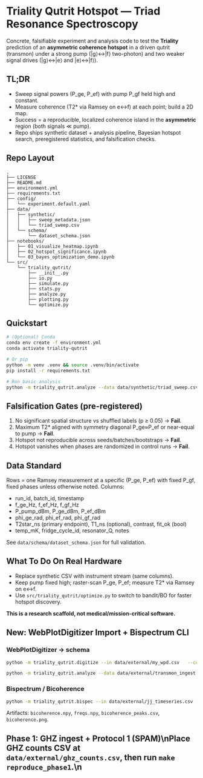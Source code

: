 # Triality Qutrit Hotspot — Triad Resonance Spectroscopy

Concrete, falsifiable experiment and analysis code to test the **Triality** prediction of an **asymmetric coherence hotspot** in a driven qutrit (transmon) under a strong pump (|g⟩↔|f⟩ two-photon) and two weaker signal drives (|g⟩↔|e⟩ and |e⟩↔|f⟩).

## TL;DR
- Sweep signal powers (P_ge, P_ef) with pump P_gf held high and constant.
- Measure coherence (T2* via Ramsey on e↔f) at each point; build a 2D map.
- Success = a reproducible, localized coherence island in the **asymmetric** region (both signals ≪ pump).
- Repo ships synthetic dataset + analysis pipeline, Bayesian hotspot search, preregistered statistics, and falsification checks.

## Repo Layout
```
.
├── LICENSE
├── README.md
├── environment.yml
├── requirements.txt
├── config/
│   └── experiment.default.yaml
├── data/
│   ├── synthetic/
│   │   ├── sweep_metadata.json
│   │   └── triad_sweep.csv
│   └── schema/
│       └── dataset_schema.json
├── notebooks/
│   ├── 01_visualize_heatmap.ipynb
│   ├── 02_hotspot_significance.ipynb
│   └── 03_bayes_optimization_demo.ipynb
└── src/
    └── triality_qutrit/
        ├── __init__.py
        ├── io.py
        ├── simulate.py
        ├── stats.py
        ├── analyze.py
        ├── plotting.py
        └── optimize.py
```

## Quickstart
```bash
# (Optional) Conda
conda env create -f environment.yml
conda activate triality-qutrit

# Or pip
python -m venv .venv && source .venv/bin/activate
pip install -r requirements.txt

# Run basic analysis
python -m triality_qutrit.analyze --data data/synthetic/triad_sweep.csv --out out/
```

## Falsification Gates (pre-registered)
1. No significant spatial structure vs shuffled labels (p ≥ 0.05) → **Fail**.
2. Maximum T2* aligned with symmetry diagonal P_ge≈P_ef or near-equal to pump → **Fail**.
3. Hotspot not reproducible across seeds/batches/bootstraps → **Fail**.
4. Hotspot vanishes when phases are randomized in control runs → **Fail**.

## Data Standard
Rows = one Ramsey measurement at a specific (P_ge, P_ef) with fixed P_gf, fixed phases unless otherwise noted.
Columns:
- run_id, batch_id, timestamp
- f_ge_Hz, f_ef_Hz, f_gf_Hz
- P_pump_dBm, P_ge_dBm, P_ef_dBm
- phi_ge_rad, phi_ef_rad, phi_gf_rad
- T2star_ns (primary endpoint), T1_ns (optional), contrast, fit_ok (bool)
- temp_mK, fridge_cycle_id, resonator_Q, notes

See `data/schema/dataset_schema.json` for full validation.

## What To Do On Real Hardware
- Replace synthetic CSV with instrument stream (same columns).
- Keep pump fixed high; raster-scan P_ge, P_ef; measure T2* via Ramsey on e↔f.
- Use `src/triality_qutrit/optimize.py` to switch to bandit/BO for faster hotspot discovery.

**This is a research scaffold, not medical/mission-critical software.**

## New: WebPlotDigitizer Import + Bispectrum CLI

### WebPlotDigitizer → schema
```bash
python -m triality_qutrit.digitize --in data/external/my_wpd.csv   --config config/webplotdigitizer.template.yaml   --out data/external/transmon_ingest.csv   --meta config/meta.transmon_example.yaml

python -m triality_qutrit.analyze --data data/external/transmon_ingest.csv --out out/transmon/
```

### Bispectrum / Bicoherence
```bash
python -m triality_qutrit.bispec --in data/external/jj_timeseries.csv --fs 2.5e9 --outdir out/bispec
```
Artifacts: `bicoherence.npy`, `freqs.npy`, `bicoherence_peaks.csv`, `bicoherence.png`.

## Phase 1: GHZ ingest + Protocol 1 (SPAM)\nPlace GHZ counts CSV at `data/external/ghz_counts.csv`, then run `make reproduce_phase1`.\n